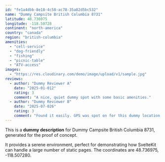 ```yaml
---
id: "fe1a4dbb-8e18-4c58-ac78-35a82d5bc532"
name: "Dummy Campsite British Columbia 8731"
latitude: 48.736975
longitude: -118.50728
continent: "north-america"
country: "canada"
region: "british-columbia"
amenities:
  - "cell-service"
  - "dog-friendly"
  - "fishing"
  - "picnic-table"
  - "ATV-access"
images:
  - "https://res.cloudinary.com/demo/image/upload/v1/sample.jpg"
reviews:
  - author: "Dummy Reviewer A"
    date: "2025-01-012"
    rating: 3
    comment: "A nice, quiet dummy spot with some basic amenities."
  - author: "Dummy Reviewer B"
    date: "2025-07-026"
    rating: 3
    comment: "Found it easily. GPS was spot on for this dummy location."
---
```


This is a **dummy description** for Dummy Campsite British Columbia 8731, generated for the proof of concept.

It provides a serene environment, perfect for demonstrating how SvelteKit can handle a large number of static pages. The coordinates are 48.736975, -118.507280.
